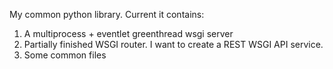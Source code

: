 My common python library. Current it contains:

  1. A multiprocess + eventlet greenthread wsgi server
  2. Partially finished WSGI router. I want to create a REST WSGI API service.
  3. Some common files


